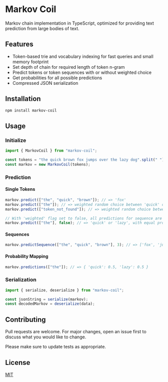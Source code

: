 # Markov Coil

Markov chain implementation in TypeScript, optimized for providing text prediction
from large bodies of text.

## Features

- Token-based trie and vocabulary indexing for fast queries and small memory footprint
- Set depth of chain for required length of token n-gram
- Predict tokens or token sequences with or without weighted choice
- Get probabilities for all possible predictions
- Compressed JSON serialization

## Installation

```bash
npm install markov-coil
```

## Usage

### Initialize

```javascript
import { MarkovCoil } from "markov-coil";

const tokens = "the quick brown fox jumps over the lazy dog".split(" ");
const markov = new MarkovCoil(tokens);
```

### Prediction

#### Single Tokens

```javascript
markov.predict(["the", "quick", "brown"]); // => 'fox'
markov.predict(["the"]); // => weighted random choice between 'quick' or 'lazy' (equal in this case)
markov.predict(["token_not_found"]); // => weighted random choice between all tokens

// With 'weighted' flag set to false, all predictions for sequence are equally likely
markov.predict(["the"], false); // => 'quick' or 'lazy', with equal probability of being chosen
```

#### Sequences

```javascript
markov.predictSequence(["the", "quick", "brown"], 3); // => ['fox', 'jumps', 'over']
```

#### Probability Mapping

```javascript
markov.predictions(["the"]); // => { 'quick': 0.5, 'lazy': 0.5 }
```

### Serialization

```javascript
import { serialize, deserialize } from "markov-coil";

const jsonString = serialize(markov);
const decodedMarkov = deserialize(data);
```

## Contributing

Pull requests are welcome. For major changes, open an issue first
to discuss what you would like to change.

Please make sure to update tests as appropriate.

## License

[MIT](https://choosealicense.com/licenses/mit/)
